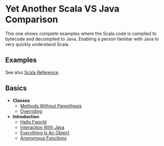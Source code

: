
# Yet Another Scala VS Java Comparison

This one shows complete examples where the Scala code is compiled to bytecode and decompiled to Java. Enabling a person familiar with Java to very quickly understand Scala.

## Examples

See also [Scala Reference](https://docs.scala-lang.org/).

## Basics 
* **Classes**
  * [Methods Without Parenthesis](https://github.com/tomasbjerre/yet-another-scala-vs-java-comparison/blob/master/doc/basics/classes/p01methodsiiiwithoutiiiparenthesis.md)
  * [Overriding](https://github.com/tomasbjerre/yet-another-scala-vs-java-comparison/blob/master/doc/basics/classes/p02overriding.md)
* **Introduction**
  * [Hello Fworld](https://github.com/tomasbjerre/yet-another-scala-vs-java-comparison/blob/master/doc/basics/introduction/p01helloiiifworld.md)
  * [Interaction With Java](https://github.com/tomasbjerre/yet-another-scala-vs-java-comparison/blob/master/doc/basics/introduction/p02interactioniiiwithiiijava.md)
  * [Everything Is An Object](https://github.com/tomasbjerre/yet-another-scala-vs-java-comparison/blob/master/doc/basics/introduction/p03everythingiiiisiiianiiiobject.md)
  * [Anonymous Functions](https://github.com/tomasbjerre/yet-another-scala-vs-java-comparison/blob/master/doc/basics/introduction/p04anonymousiiifunctions.md)
